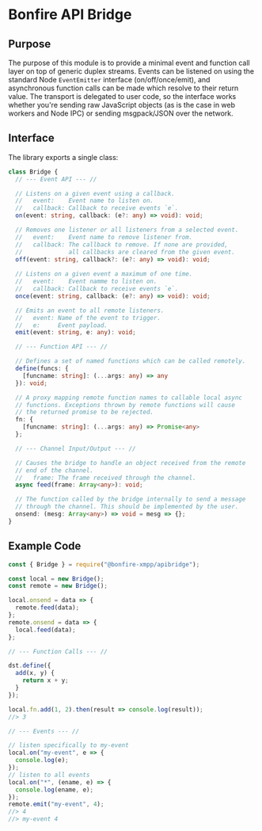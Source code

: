 # Bonfire API Bridge

## Purpose

The purpose of this module is to provide a minimal event and function call layer
on top of generic duplex streams. Events can be listened on using the standard
Node `EventEmitter` interface (on/off/once/emit), and asynchronous function 
calls can be made which resolve to their return value. The transport is 
delegated to user code, so the interface works whether you're sending raw 
JavaScript objects (as is the case in web workers and Node IPC) or sending 
msgpack/JSON over the network.

## Interface

The library exports a single class:

```ts
class Bridge {
  // --- Event API --- //

  // Listens on a given event using a callback.
  //   event:    Event name to listen on.
  //   callback: Callback to receive events `e`.
  on(event: string, callback: (e?: any) => void): void;

  // Removes one listener or all listeners from a selected event.
  //   event:    Event name to remove listener from.
  //   callback: The callback to remove. If none are provided, 
  //             all callbacks are cleared from the given event.
  off(event: string, callback?: (e?: any) => void): void;
  
  // Listens on a given event a maximum of one time.
  //   event:    Event namme to listen on.
  //   callback: Callback to receive events `e`.
  once(event: string, callback: (e?: any) => void): void;

  // Emits an event to all remote listeners.
  //   event: Name of the event to trigger.
  //   e:     Event payload.
  emit(event: string, e: any): void;

  // --- Function API --- //

  // Defines a set of named functions which can be called remotely.
  define(funcs: { 
    [funcname: string]: (...args: any) => any 
  }): void;

  // A proxy mapping remote function names to callable local async
  // functions. Exceptions thrown by remote functions will cause 
  // the returned promise to be rejected.
  fn: { 
    [funcname: string]: (...args: any) => Promise<any> 
  };

  // --- Channel Input/Output --- //

  // Causes the bridge to handle an object received from the remote 
  // end of the channel.
  //   frame: The frame received through the channel.
  async feed(frame: Array<any>): void;

  // The function called by the bridge internally to send a message 
  // through the channel. This should be implemented by the user.
  onsend: (mesg: Array<any>) => void = mesg => {};
}
```

## Example Code

```js
const { Bridge } = require("@bonfire-xmpp/apibridge");

const local = new Bridge();
const remote = new Bridge();

local.onsend = data => {
  remote.feed(data);
};
remote.onsend = data => {
  local.feed(data);
};

// --- Function Calls --- //

dst.define({
  add(x, y) {
    return x + y;
  }
});

local.fn.add(1, 2).then(result => console.log(result));
//> 3

// --- Events --- //

// listen specifically to my-event
local.on("my-event", e => {
  console.log(e);
});
// listen to all events
local.on("*", (ename, e) => {
  console.log(ename, e);
});
remote.emit("my-event", 4);
//> 4
//> my-event 4
```
